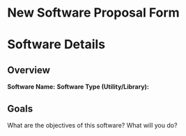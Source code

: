 # New Software Proposal Form

# Software Details

## Overview

**Software Name:**
**Software Type (Utility/Library):**

## Goals
What are the objectives of this software? What will you do?